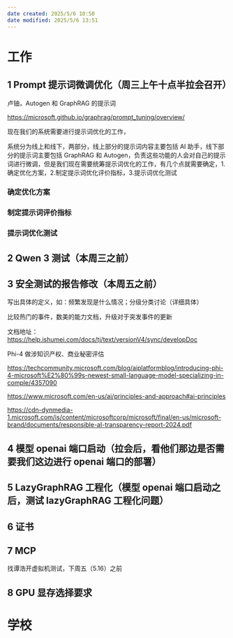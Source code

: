 ```yaml
---
date created: 2025/5/6 10:50
date modified: 2025/5/6 13:51
---
```

# 工作

## 1 Prompt 提示词微调优化（周三上午十点半拉会召开）

卢铀，Autogen 和 GraphRAG 的提示词

https://microsoft.github.io/graphrag/prompt_tuning/overview/

现在我们的系统需要进行提示词优化的工作，

系统分为线上和线下，两部分，线上部分的提示词内容主要包括 AI 助手，线下部分的提示词主要包括 GraphRAG 和 Autogen，负责这些功能的人会对自己的提示词进行微调，但是我们现在需要统筹提示词优化的工作，有几个点就需要确定，1.确定优化方案，2.制定提示词优化评价指标，3.提示词优化测试

### 确定优化方案

### 制定提示词评价指标

### 提示词优化测试

## 2 Qwen 3 测试（本周三之前）

## 3 安全测试的报告修改（本周五之前）

写出具体的定义，如：频繁发现是什么情况；分级分类讨论（详细具体）

比较热门的事件，数美的能力文档，升级对于突发事件的更新

文档地址：https://help.ishumei.com/docs/tj/text/versionV4/sync/developDoc

Phi-4 做涉知识产权、商业秘密评估

https://techcommunity.microsoft.com/blog/aiplatformblog/introducing-phi-4-microsoft%E2%80%99s-newest-small-language-model-specializing-in-comple/4357090

https://www.microsoft.com/en-us/ai/principles-and-approach#ai-principles

https://cdn-dynmedia-1.microsoft.com/is/content/microsoftcorp/microsoft/final/en-us/microsoft-brand/documents/responsible-aI-transparency-report-2024.pdf

## 4 模型 openai 端口启动（拉会后，看他们那边是否需要我们这边进行 openai 端口的部署）

## 5 LazyGraphRAG 工程化（模型 openai 端口启动之后，测试 lazyGraphRAG 工程化问题）

## 6 证书

## 7 MCP
找谭浩开虚拟机测试，下周五（5.16）之前

## 8 GPU 显存选择要求





# 学校